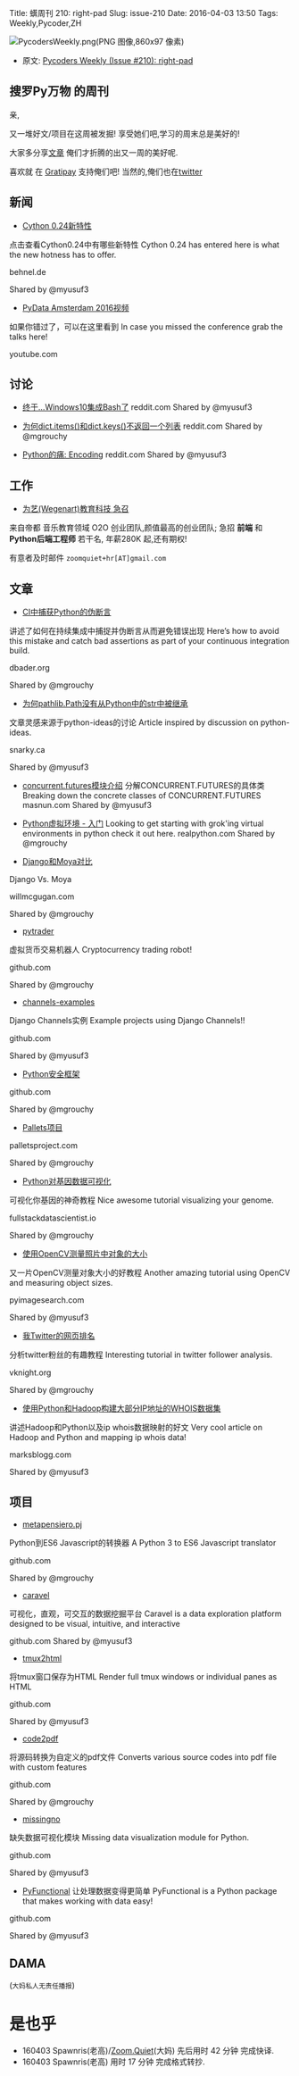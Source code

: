 Title: 蠎周刊 210: right-pad 
Slug: issue-210
Date: 2016-04-03 13:50
Tags: Weekly,Pycoder,ZH


![PycodersWeekly.png(PNG 图像,860x97 像素)](http://zoomq.qiniucdn.com/logos/PycodersWeekly.png?imageView2/2/w/360)



- 原文: [Pycoders Weekly (Issue #210): right-pad](http://us4.campaign-archive2.com/?u=9735795484d2e4c204da82a29&id=3832782ac4)



## 搜罗Py万物 的周刊

亲,


又一堆好文/项目在这周被发掘!
享受她们吧,学习的周末总是美好的!

大家多分享[文章](http://pycoders.com/submissions/)
俺们才折腾的出又一周的美好呢.

喜欢就
在 [Gratipay](https://www.gratipay.com/PycodersWeekly)
支持俺们吧!
当然的,俺们也在[twitter](http://www.twitter.com/pycoders)


## 新闻

- [Cython 0.24新特性](http://blog.behnel.de/posts/whats-new-in-cython-024.html)

点击查看Cython0.24中有哪些新特性
Cython 0.24 has entered here is what the new hotness has to offer.
 
behnel.de

Shared by @myusuf3
 

- [PyData Amsterdam 2016视频](https://www.youtube.com/playlist?list=PLGVZCDnMOq0rzDLHi5WxWmN5vueHU5Ar7) 

如果你错过了，可以在这里看到 
In case you missed the conference grab the talks here!

youtube.com
 

## 讨论

- [终于...Windows10集成Bash了](https://www.reddit.com/r/Python/comments/4cluk9/finally_bash_is_coming_to_windows_10/)
reddit.com
Shared by @myusuf3
 
- [为何dict.items()和dict.keys()不返回一个列表](https://www.reddit.com/r/Python/comments/4cf89m/why_doesnt_dictitems_and_dictkeys_return_a_list/) 
reddit.com
Shared by @mgrouchy
  
- [Python的痛: Encoding](https://www.reddit.com/r/Python/comments/4c7ucg/pythons_achilles_heel_encoding/) 
reddit.com
Shared by @myusuf3

## 工作
- [为艺(Wegenart)教育科技 急召](https://github.com/ZoomQuiet/zoomquiet/wiki/Hr4Wegenart)

来自帝都 音乐教育领域 O2O 创业团队,颜值最高的创业团队;
急招 **前端** 和 **Python后端工程师** 若干名, 年薪280K 起,还有期权!

有意者及时邮件 `zoomquiet+hr[AT]gmail.com`


## 文章

- [CI中捕获Python的伪断言](https://dbader.org/blog/catching-bogus-python-asserts)

讲述了如何在持续集成中捕捉并伪断言从而避免错误出现
Here’s how to avoid this mistake and catch bad assertions as part of your continuous integration build.

dbader.org

Shared by @mgrouchy
 

- [为何pathlib.Path没有从Python中的str中被继承](http://www.snarky.ca/why-pathlib-path-doesn-t-inherit-from-str)

文章灵感来源于python-ideas的讨论
Article inspired by discussion on python-ideas.

snarky.ca

Shared by @myusuf3
  

- [concurrent.futures模块介绍](http://masnun.com/2016/03/29/python-a-quick-introduction-to-the-concurrent-futures-module.html) 
分解CONCURRENT.FUTURES的具体类
Breaking down the concrete classes of CONCURRENT.FUTURES
masnun.com
Shared by @myusuf3
   

- [Python虚拟环境 - 入门](https://realpython.com/blog/python/python-virtual-environments-a-primer/) 
Looking to get starting with grok'ing virtual environments in python check it out here. 
realpython.com
Shared by @mgrouchy
    

- [Django和Moya对比](https://www.willmcgugan.com/blog/tech/post/django-comparison/)

Django Vs. Moya

willmcgugan.com

Shared by @mgrouchy
     

- [pytrader](https://github.com/owocki/pytrader)

虚拟货币交易机器人 
Cryptocurrency trading robot!

github.com

Shared by @mgrouchy
      

- [channels-examples](https://github.com/andrewgodwin/channels-examples)

Django Channels实例
Example projects using Django Channels!! 

github.com

Shared by @myusuf3
       

- [Python安全框架](https://github.com/YosaiProject/yosai) 

github.com

Shared by @mgrouchy

        
- [Pallets项目](https://www.palletsproject.com/) 

palletsproject.com

Shared by @mgrouchy

         
- [Python对基因数据可视化](http://fullstackdatascientist.io/2016-03-15-genomic-data-visualization-using-python/)

可视化你基因的神奇教程
Nice awesome tutorial visualizing your genome.

fullstackdatascientist.io

Shared by @mgrouchy

          
- [使用OpenCV测量照片中对象的大小](http://www.pyimagesearch.com/2016/03/28/measuring-size-of-objects-in-an-image-with-opencv/)

又一片OpenCV测量对象大小的好教程
Another amazing tutorial using OpenCV and measuring object sizes.

pyimagesearch.com

Shared by @myusuf3

           
- [我Twitter的网页排名](http://vknight.org/unpeudemath/code/2016/03/31/Analyzing-my-own-twitter-network-using-python.html)

分析twitter粉丝的有趣教程
Interesting tutorial in twitter follower analysis. 

vknight.org

Shared by @mgrouchy
            

- [使用Python和Hadoop构建大部分IP地址的WHOIS数据集](http://tech.marksblogg.com/bulk-ip-address-whois-python-hadoop.html)	

讲述Hadoop和Python以及ip whois数据映射的好文
Very cool article on Hadoop and Python and mapping ip whois data!

marksblogg.com

Shared by @myusuf3


## 项目

- [metapensiero.pj](https://github.com/azazel75/metapensiero.pj)

Python到ES6 Javascript的转换器
A Python 3 to ES6 Javascript translator

github.com

Shared by @mgrouchy

 
- [caravel](https://github.com/airbnb/caravel)

可视化，直观，可交互的数据挖掘平台
Caravel is a data exploration platform designed to be visual, intuitive, and interactive 

github.com
Shared by @myusuf3

  
- [tmux2html](https://github.com/tweekmonster/tmux2html)

将tmux窗口保存为HTML
Render full tmux windows or individual panes as HTML

github.com

Shared by @myusuf3

   
- [code2pdf](https://github.com/tushar-rishav/code2pdf)

将源码转换为自定义的pdf文件 
Converts various source codes into pdf file with custom features

github.com

Shared by @mgrouchy

    
- [missingno](https://github.com/ResidentMario/missingno)

缺失数据可视化模块
Missing data visualization module for Python.
 
github.com

Shared by @myusuf3

     
- [PyFunctional](https://github.com/EntilZha/PyFunctional)
让处理数据变得更简单 
PyFunctional is a Python package that makes working with data easy!

github.com

Shared by @myusuf3
      

## DAMA
(`大妈私人无责任播报`)

# 是也乎

- 160403 Spawnris(老高)/[Zoom.Quiet](http://zoomquiet.io/)(大妈) 先后用时 42 分钟 完成快译.
- 160403 Spawnris(老高) 用时 17 分钟 完成格式转抄.

